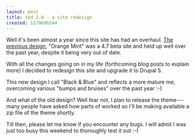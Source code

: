 ```yaml
--- 
layout: post
title: ted 2.0 - a site redesign
created: 1179696544
---
```

Well it's been almost a year since this site has had an overhaul. <a href="http://tedserbinski.com/2006/06/23/redesigned_tedserbinski_com">The previous design</a>, "Orange Mint" was a 4.7 beta site and held up well over the past year, despite it being very out of date.

With all the changes going on in my life (forthcoming blog posts to explain more) I decided to redesign this site and upgrade it to Drupal 5.

This new design I call "Black & Blue" and reflects a more mature me, overcoming various "bumps and bruises" over the past year :-)

And what of the old design? Well fear not, I plan to release the theme---many people have asked how parts of worked so I'll be making available a zip file of the theme shortly.

Till then, please let me know if you encounter any bugs. I will admit I was just too busy this weekend to thoroughly test it out :-)

